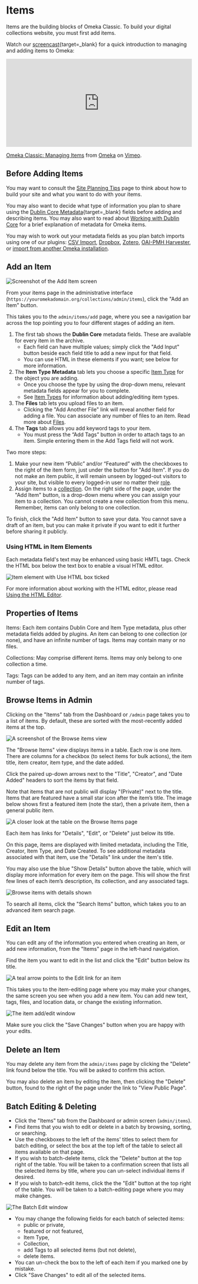 # Items

Items are the building blocks of Omeka Classic. To build your digital collections website, you must first add items.

Watch our [screencast](https://vimeo.com/102040466){target=_blank} for a quick introduction to managing and adding items to Omeka:

<div style="padding:47.43% 0 0 0;position:relative;"><iframe src="https://player.vimeo.com/video/102040466?h=720e998c9a" style="position:absolute;top:0;left:0;width:100%;height:100%;" frameborder="0" allow="autoplay; fullscreen; picture-in-picture" allowfullscreen></iframe></div><script src="https://player.vimeo.com/api/player.js"></script>
<p><a href="https://vimeo.com/102040466">Omeka Classic: Managing Items</a> from <a href="https://vimeo.com/omeka">Omeka</a> on <a href="https://vimeo.com">Vimeo</a>.</p>

Before Adding Items 
---------------------------------------------------------------

You may want to consult the [Site Planning Tips](../GettingStarted/Site_Planning_Tips.md) page to think about how to build your site and what you want to do with your items.

You may also want to decide what type of information you plan to share using the [Dublin Core Metadata](http://dublincore.org/documents/usageguide/){target=_blank} fields before adding and describing items. You may also want to read about [Working with Dublin Core](Working_with_Dublin_Core.md) for a brief explanation of metadata for Omeka items.

You may wish to work out your metadata fields as you plan batch imports using one of our plugins: [CSV Import](../Plugins/CSV_Import.md), [Dropbox](../Plugins/Dropbox.md), [Zotero](../Plugins/ZoteroImport.md), [OAI-PMH Harvester](../Plugins/OaipmhHarvester.md), or [import from another Omeka installation](../Plugins/Omeka_API_Import.md). 

Add an Item 
-------------------------------------------------------------

![Screenshot of the Add Item screen](../doc_files/itemAdd.png "Add Item")

From your items page in the administrative interface (`https://youromekadomain.org/collections/admin/items`), click the "Add an Item" button.

This takes you to the `admin/items/add` page, where you see a navigation bar across the top pointing you to four different stages of adding an item. 

1.  The first tab shows the **Dublin Core** metadata fields. These are available for every item in the archive. 
    - Each field can have multiple values; simply click the "Add Input" button beside each field title to add a new input for that field.
    - You can use HTML in these elements if you want; see below for more information. 
1.  The **Item Type Metadata** tab lets you choose a specific [Item Type](Item_Types.md) for the object you are adding. 
    - Once you choose the type by using the drop-down menu, relevant metadata fields appear for you to complete. 
    - See [Item Types](Item_Types.md) for information about adding/editing item types.
1.  The **Files** tab lets you upload files to an item.
    - Clicking the "Add Another File" link will reveal another field for adding a file. You can associate any number of files to an item. Read more about [Files](Files.md).
1.  The **Tags** tab allows you add keyword tags to your item.
    - You must press the “Add Tags” button in order to attach tags to an item. Simple entering them in the Add Tags field will not work.

Two more steps:

1.   Make your new item “Public” and/or “Featured” with the checkboxes to the right of the item form, just under the button for "Add Item". If you do not make an item public, it will remain unseen by logged-out visitors to your site, but visible to every logged-in user no matter their [role](../Admin/Users.md#user-levels-and-access).
1.   Assign items to a [collection](Collections.md). On the right side of the page, under the "Add Item" button, is a drop-down menu where you can assign your item to a collection. You cannot create a new collection from this menu. Remember, items can only belong to one collection.
  
To finish, click the "Add Item" button to save your data. You cannot save a draft of an item, but you can make it private if you want to edit it further before sharing it publicly.

###  Using HTML in Item Elements 

Each metadata field's text may be enhanced using basic HMTL tags. Check the HTML box below the text box to enable a visual HTML editor. 

![Item element with Use HTML box ticked](../doc_files/itemHTML.png "Item element with Use HTML box ticked")

For more information about working with the HTML editor, please read [Using the HTML Editor](Using_HTML_Editor-TinyMCE.md).

Properties of Items
-------------------------------------------------------------
Items: Each item contains Dublin Core and Item Type metadata, plus other metadata fields added by plugins. An item can belong to one collection (or none), and have an infinite number of tags. Items may contain many or no files.

Collections: May comprise different items. Items may only belong to one collection a time.

Tags: Tags can be added to any item, and an item may contain an infinite number of tags.

Browse Items in Admin
-------------------------------------------------------------
Clicking on the "Items" tab from the Dashboard or `/admin` page takes you to a list of items. By default, these are sorted with the most-recently added items at the top.

![A screenshot of the Browse items view](../doc_files/itemBrowse.png "A screenshot of the Browse items view")

The "Browse Items" view displays items in a table. Each row is one item. There are columns for a checkbox (to select items for bulk actions), the item title, item creator, item type, and the date added. 

Click the paired up-down arrows next to the "Title", "Creator", and "Date Added" headers to sort the items by that field. 

Note that items that are not public will display "(Private)" next to the title. Items that are featured have a small star icon after the item’s title. The image below shows first a featured item (note the star), then a private item, then a general public item.

![A closer look at the table on the Browse Items page](../doc_files/itemsBrowsePF.png "A closer look at the table on the Browse Items page")

Each item has links for "Details", "Edit", or "Delete" just below its title. 

On this page, items are displayed with limited metadata, including the Title, Creator, Item Type, and Date Created. To see additional metadata associated with that item, use the "Details" link under the item's title. 

You may also use the blue "Show Details" button above the table, which will display more information for every item on the page. This will show the first few lines of each item’s description, its collection, and any associated tags.

![Browse items with details shown](../doc_files/itemBrowseDet.png "Browse items with details shown")

To search all items, click the "Search Items" button, which takes you to an advanced item search page.

Edit an Item
--------------------------------------------------------------
You can edit any of the information you entered when creating an item, or add new information, from the "Items" page in the left-hand navigation. 

Find the item you want to edit in the list and click the "Edit" button below its title. 

![A teal arrow points to the Edit link for an item](../doc_files/itemEditlink.png "A teal arrow points to the Edit link for an item")

This takes you to the item-editing page where you may make your changes, the same screen you see when you add a new item. You can add new text, tags, files, and location data, or change the existing information.

![The item add/edit window](../doc_files/itemEdit.png "The item add/edit window")

Make sure you click the "Save Changes" button when you are happy with your edits.

Delete an Item
----------------------------------------------------------------

You may delete any item from the `admin/items` page by clicking the "Delete" link found below the title. You will be asked to confirm this action.

You may also delete an item by editing the item, then clicking the "Delete" button, found to the right of the page under the link to "View Public Page".

Batch Editing & Deleting
-------------------------------------------------------------------------------------------

-   Click the "Items" tab from the Dashboard or admin screen (`admin/items`).
-   Find items that you wish to edit or delete in a batch by browsing, sorting, or searching.
-   Use the checkboxes to the left of the items' titles to select them for batch editing, or select the box at the top left of the table to select all items available on that page.
-   If you wish to batch-delete items, click the "Delete" button at the top right of the table. You will be taken to a confirmation screen that lists all the selected items by title, where you can un-select individual items if desired. 
-   If you wish to batch-edit items, click the the "Edit" button at the top right of the table. You will be taken to a batch-editing page where you may make changes.

![The Batch Edit window](../doc_files/BatchEdit.png "The Batch Edit window")

-   You may change the following fields for each batch of selected items:
    -   public or private,
    -   featured or not featured,
    -   Item Type,
    -   Collection,
    -   add Tags to all selected items (but not delete),
    -   delete items. 
-   You can un-check the box to the left of each item if you marked one by mistake.
-   Click "Save Changes" to edit all of the selected items.
